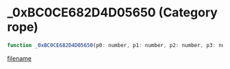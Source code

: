 # _0xBC0CE682D4D05650 (Category rope)

```js
function _0xBC0CE682D4D05650(p0: number, p1: number, p2: number, p3: number, p4: number, p5: number, p6: number, p7: number, p8: number, p9: number, p10: number, p11: number, p12: number, p13: number): void
```

[filename](_0xBC0CE682D4D05650_m.md ':include')